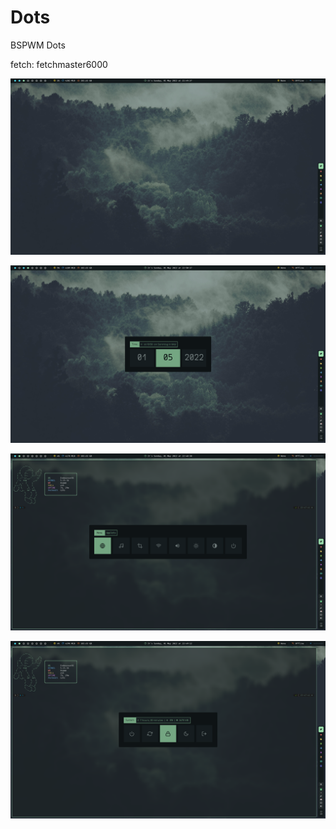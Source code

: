 # Dots

BSPWM Dots

fetch: fetchmaster6000

![2022-05-01_22-49_1.png](./img/2022-05-01_22-49_1.png)

![2022-05-01_22-50.png](./img/2022-05-01_22-50.png)

![Screenshot_2022-05-01-34.png](./img/Screenshot_2022-05-01-34.png)

![2022-05-01_22-49.png](./img/2022-05-01_22-49.png)


